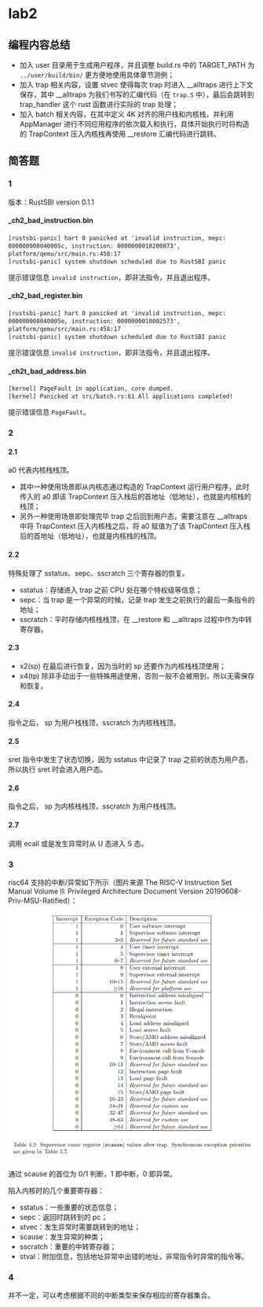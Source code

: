 # lab2

## 编程内容总结

* 加入 user 目录用于生成用户程序，并且调整 build.rs 中的 TARGET_PATH 为 `../user/build/bin/` 更方便地使用具体章节测例；
* 加入 trap 相关内容，设置 stvec 使得每次 trap 时进入 \_\_alltraps 进行上下文保存，其中 \_\_alltraps 为我们书写的汇编代码（在 `trap.S` 中），最后会跳转到 trap_handler 这个 rust 函数进行实际的 trap 处理；
* 加入 batch 相关内容，在其中定义 4K 对齐的用户栈和内核栈，并利用 AppManager 进行不同应用程序的依次载入和执行，具体开始执行时将构造的 TrapContext 压入内核栈再使用 \_\_restore 汇编代码进行跳转。

## 简答题

### 1

版本：RustSBI version 0.1.1

#### _ch2_bad_instruction.bin

```
[rustsbi-panic] hart 0 panicked at 'invalid instruction, mepc: 000000008040005c, instruction: 0000000010200073', platform/qemu/src/main.rs:458:17
[rustsbi-panic] system shutdown scheduled due to RustSBI panic
```

提示错误信息 `invalid instruction`，即非法指令，并且退出程序。

#### _ch2_bad_register.bin

```
[rustsbi-panic] hart 0 panicked at 'invalid instruction, mepc: 000000008040005e, instruction: 0000000010002573', platform/qemu/src/main.rs:458:17
[rustsbi-panic] system shutdown scheduled due to RustSBI panic
```

提示错误信息 `invalid instruction`，即非法指令，并且退出程序。

#### _ch2t_bad_address.bin

```
[kernel] PageFault in application, core dumped.
[kernel] Panicked at src/batch.rs:61 All applications completed!
```

提示错误信息 `PageFault`。

### 2

#### 2.1

a0 代表内核栈栈顶。

* 其中一种使用场景即从内核态通过构造的 TrapContext 运行用户程序，此时传入的 a0 即该 TrapContext 压入栈后的首地址（低地址），也就是内核栈的栈顶；
* 另外一种使用场景即处理完毕 trap 之后回到用户态，需要注意在 \_\_alltraps 中将 TrapContext 压入内核栈之后，将 a0 赋值为了该 TrapContext 压入栈后的首地址（低地址），也就是内核栈的栈顶。

#### 2.2

特殊处理了 sstatus、sepc、sscratch 三个寄存器的恢复。

* sstatus：存储进入 trap 之前 CPU 处在哪个特权级等信息；
* sepc：当 trap 是一个异常的时候，记录 trap 发生之前执行的最后一条指令的地址；
* sscratch：平时存储内核栈栈顶，在 \_\_restore 和 \_\_alltraps 过程中作为中转寄存器。

#### 2.3

* x2(sp) 在最后进行恢复，因为当时的 sp 还要作为内核栈栈顶使用；
* x4(tp) 除非手动出于一些特殊用途使用，否则一般不会被用到，所以无需保存和恢复。

#### 2.4

指令之后， sp 为用户栈栈顶，sscratch 为内核栈栈顶。

#### 2.5

sret 指令中发生了状态切换，因为 sstatus 中记录了 trap 之前的状态为用户态，所以执行 sret 时会进入用户态。

#### 2.6

指令之后， sp 为内核栈栈顶，sscratch 为用户栈栈顶。

#### 2.7

调用 ecall 或是发生异常时从 U 态进入 S 态。

### 3

risc64 支持的中断/异常如下所示（图片来源 The RISC-V Instruction Set Manual Volume II: Privileged Architecture Document Version 20190608-Priv-MSU-Ratified）：

![scause](res/lab2/scause.png)

通过 scause 的首位为 0/1 判断，1 即中断，0 即异常。

陷入内核时的几个重要寄存器：

* sstatus：一些重要的状态信息；
* sepc：返回时跳转到的 pc；
* stvec：发生异常时需要跳转到的地址；
* scause：发生异常的种类；
* sscratch：重要的中转寄存器；
* stval：附加信息，包括地址异常中出错的地址，非常指令时异常的指令等。

### 4

并不一定，可以考虑根据不同的中断类型来保存相应的寄存器集合。


